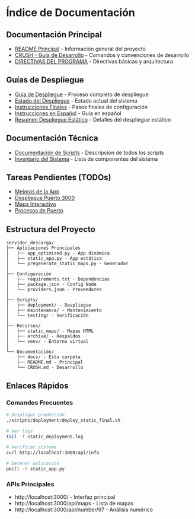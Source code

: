 # Índice de Documentación

## Documentación Principal
- [README Principal](../README.md) - Información general del proyecto
- [CRUSH - Guía de Desarrollo](../CRUSH.md) - Comandos y convenciones de desarrollo
- [DIRECTIVAS DEL PROGRAMA](../PROGRAM_DIRECTIVES.md) - Directivas básicas y arquitectura

## Guías de Despliegue
- [Guía de Despliegue](DEPLOYMENT_GUIDE.md) - Proceso completo de despliegue
- [Estado del Despliegue](DEPLOYMENT_STATUS.md) - Estado actual del sistema
- [Instrucciones Finales](FINAL_DEPLOYMENT_INSTRUCTIONS.md) - Pasos finales de configuración
- [Instrucciones en Español](INSTRUCCIONES_FINALES.md) - Guía en español
- [Resumen Despliegue Estático](STATIC_DEPLOYMENT_SUMMARY.md) - Detalles del despliegue estático

## Documentación Técnica
- [Documentación de Scripts](SCRIPTS_DOCUMENTATION.md) - Descripción de todos los scripts
- [Inventario del Sistema](INVENTORY.md) - Lista de componentes del sistema

## Tareas Pendientes (TODOs)
- [Mejoras de la App](TODO_deploy_app_improvements.md)
- [Despliegue Puerto 3000](TODO_deploy_port3000.md)
- [Mapa Interactivo](TODO_interactive_map.md)
- [Procesos de Puerto](TODO_kill_port_processes.md)

## Estructura del Proyecto

```
servidor_descarga/
├── Aplicaciones Principales
│   ├── app_optimized.py - App dinámica
│   ├── static_app.py - App estática
│   └── pregenerate_static_maps.py - Generador
│
├── Configuración
│   ├── requirements.txt - Dependencias
│   ├── package.json - Config Node
│   └── providers.json - Proveedores
│
├── Scripts/
│   ├── deployment/ - Despliegue
│   ├── maintenance/ - Mantenimiento
│   └── testing/ - Verificación
│
├── Recursos/
│   ├── static_maps/ - Mapas HTML
│   ├── archive/ - Respaldos
│   └── venv/ - Entorno virtual
│
└── Documentación/
    ├── docs/ - Esta carpeta
    ├── README.md - Principal
    └── CRUSH.md - Desarrollo
```

## Enlaces Rápidos

### Comandos Frecuentes
```bash
# Desplegar producción
./scripts/deployment/deploy_static_final.sh

# Ver logs
tail -f static_deployment.log

# Verificar sistema
curl http://localhost:3000/api/info

# Detener aplicación
pkill -f static_app.py
```

### APIs Principales
- http://localhost:3000/ - Interfaz principal
- http://localhost:3000/api/maps - Lista de mapas
- http://localhost:3000/api/number/97 - Análisis numérico